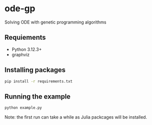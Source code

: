 # ode-gp

Solving ODE with genetic programming algorithms

## Requiements

- Python 3.12.3+
- graphviz

## Installing packages

```bash
pip install -r requirements.txt
```

## Running the example

```bash
python example.py
```

Note: the first run can take a while as Julia packcages will be installed.
